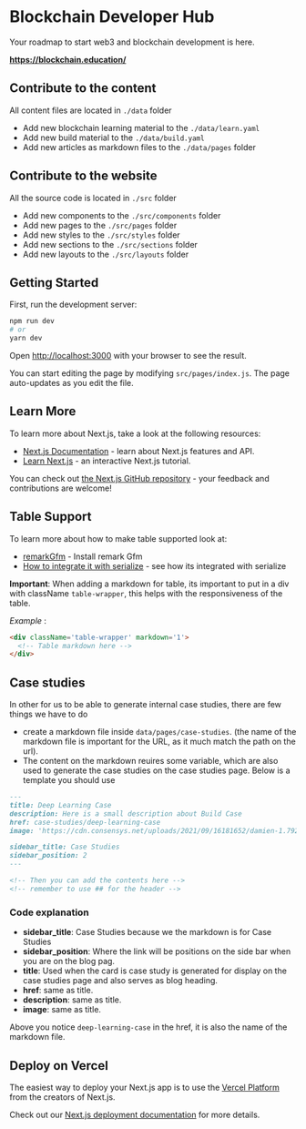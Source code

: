 # Blockchain Developer Hub

Your roadmap to start web3 and blockchain development is here.

**https://blockchain.education/**

## Contribute to the content

All content files are located in `./data` folder

- Add new blockchain learning material to the `./data/learn.yaml`
- Add new build material to the `./data/build.yaml`
- Add new articles as markdown files to the `./data/pages` folder

## Contribute to the website

All the source code is located in `./src` folder

- Add new components to the `./src/components` folder
- Add new pages to the `./src/pages` folder
- Add new styles to the `./src/styles` folder
- Add new sections to the `./src/sections` folder
- Add new layouts to the `./src/layouts` folder

## Getting Started

First, run the development server:

```bash
npm run dev
# or
yarn dev
```

Open [http://localhost:3000](http://localhost:3000) with your browser to see the result.

You can start editing the page by modifying `src/pages/index.js`. The page auto-updates as you edit the file.

## Learn More

To learn more about Next.js, take a look at the following resources:

- [Next.js Documentation](https://nextjs.org/docs) - learn about Next.js features and API.
- [Learn Next.js](https://nextjs.org/learn) - an interactive Next.js tutorial.

You can check out [the Next.js GitHub repository](https://github.com/vercel/next.js/) - your feedback and contributions
are welcome!

## Table Support

To learn more about how to make table supported look at:

- [remarkGfm](https://www.npmjs.com/package/remark-gfm) - Install remark Gfm
- [How to integrate it with serialize](https://githubhot.com/repo/hashicorp/next-mdx-remote/issues/229) - see how its
  integrated with serialize

**Important**: When adding a markdown for table, its important to put in a div with className `table-wrapper`, this
helps with the responsiveness of the table.

_Example_ :

```markdown
<div className='table-wrapper' markdown='1'>
  <!-- Table markdown here -->
</div>
```

## Case studies

In other for us to be able to generate internal case studies, there are few things we have to do

- create a markdown file inside `data/pages/case-studies`. (the name of the markdown file is important for the URL, as
  it much match the path on the url).
- The content on the markdown reuires some variable, which are also used to generate the case studies on the case
  studies page. Below is a template you should use

```markdown
---
title: Deep Learning Case
description: Here is a small description about Build Case
href: case-studies/deep-learning-case
image: 'https://cdn.consensys.net/uploads/2021/09/16181652/damien-1.7923f061-958x460.png'

sidebar_title: Case Studies
sidebar_position: 2
---

<!-- Then you can add the contents here -->
<!-- remember to use ## for the header -->
```

### Code explanation

- **sidebar_title**: Case Studies because we the markdown is for Case Studies
- **sidebar_position**: Where the link will be positions on the side bar when you are on the blog pag.
- **title**: Used when the card is case study is generated for display on the case studies page and also serves as blog
  heading.
- **href**: same as title.
- **description**: same as title.
- **image**: same as title.

Above you notice `deep-learning-case` in the href, it is also the name of the markdown file.

## Deploy on Vercel

The easiest way to deploy your Next.js app is to use the
[Vercel Platform](https://vercel.com/new?utm_medium=default-template&filter=next.js&utm_source=create-next-app&utm_campaign=create-next-app-readme)
from the creators of Next.js.

Check out our [Next.js deployment documentation](https://nextjs.org/docs/deployment) for more details.
